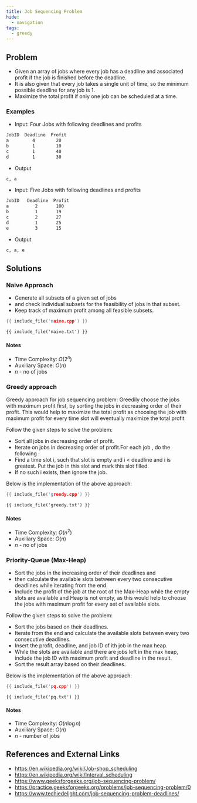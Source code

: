 ```yaml
---
title: Job Sequencing Problem
hide:
  - navigation
tags:
  - greedy
---
```


## Problem

- Given an array of jobs where every job has a deadline and associated profit if
  the job is finished before the deadline.
- It is also given that every job takes a single unit of time,
  so the minimum possible deadline for any job is 1.
- Maximize the total profit if only one job can be scheduled at a time.

### Examples

- Input: Four Jobs with following deadlines and profits

```txt
JobID  Deadline  Profit
a         4        20
b         1        10
c         1        40
d         1        30
```

- Output

```txt
c, a
```

- Input: Five Jobs with following deadlines and profits

```txt
JobID   Deadline  Profit
a          2       100
b          1       19
c          2       27
d          1       25
e          3       15
```

- Output

```txt
c, a, e
```

## Solutions

### Naive Approach

- Generate all subsets of a given set of jobs
- and check individual subsets for the feasibility of jobs in that subset.
- Keep track of maximum profit among all feasible subsets.

```cpp
{{ include_file('naive.cpp') }}
```

```txt
{{ include_file('naive.txt') }}
```

#### Notes

- Time Complexity: $O(2^n)$
- Auxiliary Space: $O(n)$
- $n$ - no of jobs

### Greedy approach

Greedy approach for job sequencing problem: Greedily choose the jobs with
maximum profit first, by sorting the jobs in decreasing order of their profit.
This would help to maximize the total profit as choosing the job with maximum
profit for every time slot will eventually maximize the total profit

Follow the given steps to solve the problem:

- Sort all jobs in decreasing order of profit.
- Iterate on jobs in decreasing order of profit.For each job , do the following :
- Find a time slot i, such that slot is empty and i < deadline and i is greatest.
  Put the job in this slot and mark this slot filled.
- If no such i exists, then ignore the job.

Below is the implementation of the above approach:

```cpp
{{ include_file('greedy.cpp') }}
```

```txt
{{ include_file('greedy.txt') }}
```

#### Notes

- Time Complexity: $O(n^2)$
- Auxiliary Space: $O(n)$
- $n$ - no of jobs

### Priority-Queue (Max-Heap)

- Sort the jobs in the increasing order of their deadlines and
- then calculate the available slots between every two consecutive deadlines
  while iterating from the end.
- Include the profit of the job at the root of the Max-Heap while the empty
  slots are available and Heap is not empty, as this would help to choose the jobs
  with maximum profit for every set of available slots.

Follow the given steps to solve the problem:

- Sort the jobs based on their deadlines.
- Iterate from the end and calculate the available slots between every two
  consecutive deadlines.
- Insert the profit, deadline, and job ID of ith job in the max heap.
- While the slots are available and there are jobs left in the max heap,
  include the job ID with maximum profit and deadline in the result.
- Sort the result array based on their deadlines.

Below is the implementation of the above approach:

```cpp
{{ include_file('pq.cpp') }}
```

```txt
{{ include_file('pq.txt') }}
```

#### Notes

- Time Complexity: $O(n \log n)$
- Auxiliary Space: $O(n)$
- $n$ - number of jobs

## References and External Links

- <https://en.wikipedia.org/wiki/Job-shop_scheduling>
- <https://en.wikipedia.org/wiki/Interval_scheduling>
- <https://www.geeksforgeeks.org/job-sequencing-problem/>
- <https://practice.geeksforgeeks.org/problems/job-sequencing-problem/0>
- <https://www.techiedelight.com/job-sequencing-problem-deadlines/>
